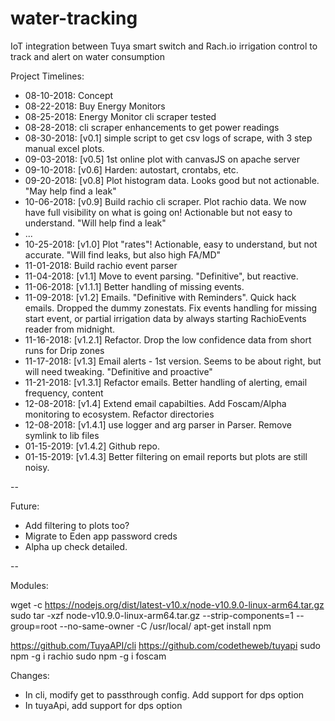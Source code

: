 # water-tracking
IoT integration between Tuya smart switch and Rach.io irrigation control to track and alert on water consumption

Project Timelines:

* 08-10-2018: Concept
* 08-22-2018: Buy Energy Monitors
* 08-25-2018: Energy Monitor cli scraper tested
* 08-28-2018: cli scraper enhancements to get power readings
* 08-30-2018: [v0.1] simple script to get csv logs of scrape, with 3 step manual excel plots.
* 09-03-2018: [v0.5] 1st online plot with canvasJS on apache server
* 09-10-2018: [v0.6] Harden: autostart, crontabs, etc.
* 09-20-2018: [v0.8] Plot histogram data. Looks good but not actionable. "May help find a leak"
* 10-06-2018: [v0.9] Build rachio cli scraper. Plot rachio data. We now have full visibility on what is going on!
              Actionable but not easy to understand. "Will help find a leak"
* ...
* 10-25-2018: [v1.0] Plot "rates"! Actionable, easy to understand, but not accurate. "Will find leaks, but also high FA/MD"
* 11-01-2018: Build rachio event parser
* 11-04-2018: [v1.1] Move to event parsing. "Definitive", but reactive.
* 11-06-2018: [v1.1.1] Better handling of missing events.
* 11-09-2018: [v1.2] Emails. "Definitive with Reminders". Quick hack emails. Dropped the dummy zonestats.
              Fix events handling for missing start event, or partial irrigation data by always starting RachioEvents reader from midnight.
* 11-16-2018: [v1.2.1] Refactor. Drop the low confidence data from short runs for Drip zones
* 11-17-2018: [v1.3] Email alerts - 1st version. Seems to be about right, but will need tweaking. "Definitive and proactive"
* 11-21-2018: [v1.3.1] Refactor emails. Better handling of alerting, email frequency, content
* 12-08-2018: [v1.4] Extend email capabilties. Add Foscam/Alpha monitoring to ecosystem. Refactor directories
* 12-08-2018: [v1.4.1] use logger and arg parser in Parser. Remove symlink to lib files
* 01-15-2019: [v1.4.2] Github repo.
* 01-15-2019: [v1.4.3] Better filtering on email reports but plots are still noisy.

--

Future:
* Add filtering to plots too?
* Migrate to Eden app password creds
* Alpha up check detailed.

--

Modules:

wget -c https://nodejs.org/dist/latest-v10.x/node-v10.9.0-linux-arm64.tar.gz
sudo tar -xzf node-v10.9.0-linux-arm64.tar.gz --strip-components=1 --group=root --no-same-owner -C /usr/local/
apt-get install npm

https://github.com/TuyaAPI/cli
https://github.com/codetheweb/tuyapi
sudo npm -g i rachio
sudo npm -g i foscam

Changes:

* In cli, modify get to passthrough config. Add support for dps option
* In tuyaApi, add support for dps option

